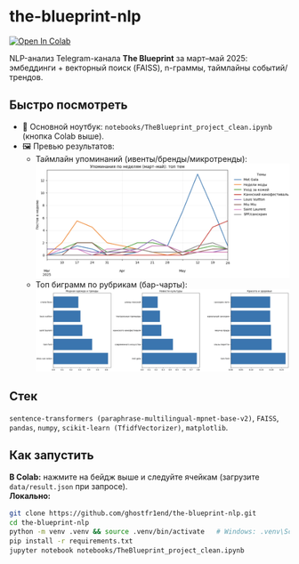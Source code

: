 # the-blueprint-nlp

[![Open In Colab](https://colab.research.google.com/assets/colab-badge.svg)](https://colab.research.google.com/github/ghostfr1end/the-blueprint-nlp/blob/main/notebooks/TheBlueprint_project_clean_1.ipynb)

NLP-анализ Telegram-канала **The Blueprint** за март–май 2025: эмбеддинги + векторный поиск (FAISS), n-граммы, таймлайны событий/трендов.

## Быстро посмотреть
- 📓 Основной ноутбук: `notebooks/TheBlueprint_project_clean.ipynb` (кнопка Colab выше).
- 🖼 Превью результатов:
  - Таймлайн упоминаний (ивенты/бренды/микротренды):  
    ![timeline](assets/timeline.png)
  - Топ биграмм по рубрикам (бар-чарты):  
    ![bars](assets/bigrams.png)

## Стек
`sentence-transformers (paraphrase-multilingual-mpnet-base-v2)`, `FAISS`, `pandas`, `numpy`, `scikit-learn (TfidfVectorizer)`, `matplotlib`.

## Как запустить
**В Colab:** нажмите на бейдж выше и следуйте ячейкам (загрузите `data/result.json` при запросе).  
**Локально:**
```bash
git clone https://github.com/ghostfr1end/the-blueprint-nlp.git
cd the-blueprint-nlp
python -m venv .venv && source .venv/bin/activate   # Windows: .venv\Scripts\activate
pip install -r requirements.txt
jupyter notebook notebooks/TheBlueprint_project_clean.ipynb
